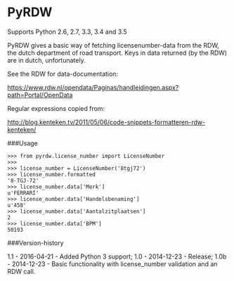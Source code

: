 PyRDW
=====

Supports Python 2.6, 2.7, 3.3, 3.4 and 3.5

PyRDW gives a basic way of fetching licensenumber-data from the RDW, the dutch department of road transport.
Keys in data returned (by the RDW) are in dutch, unfortunately.

See the RDW for data-documentation:

https://www.rdw.nl/opendata/Paginas/handleidingen.aspx?path=Portal/OpenData

Regular expressions copied from:

http://blog.kenteken.tv/2011/05/06/code-snippets-formatteren-rdw-kenteken/



###Usage


```
>>> from pyrdw.license_number import LicenseNumber
>>>
>>> license_number = LicenseNumber('8tgj72')
>>> license_number.formatted
'8-TGJ-72'
>>> license_number.data['Merk']
u'FERRARI'
>>> license_number.data['Handelsbenaming']
u'458'
>>> license_number.data['Aantalzitplaatsen']
2
>>> license_number.data['BPM']
50193

```


###Version-history

1.1 - 2016-04-21 - Added Python 3 support;
1.0 - 2014-12-23 - Release;
1.0b - 2014-12-23 - Basic functionality with license_number validation and an RDW call.

